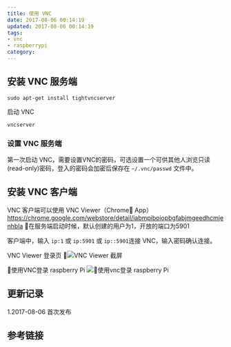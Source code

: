 ```yaml
---
title: 使用 VNC
date: 2017-08-06 00:14:19
updated: 2017-08-06 00:14:19
tags:
- vnc
- raspberrypi
category:
---
```


## 安装 VNC 服务端

```
sudo apt-get install tightvncserver
```

启动 VNC
```
vncserver
```

### 设置 VNC 服务端
第一次启动 VNC，需要设置VNC的密码，可选设置一个可供其他人浏览只读(read-only)密码，登入的密码会加密后保存在 `~/.vnc/passwd` 文件中。

## 安装 VNC 客户端

VNC 客户端可以使用 VNC Viewer（Chrome App） 
https://chrome.google.com/webstore/detail/iabmpiboiopbgfabjmgeedhcmjenhbla

在服务端启动时候，默认创建的用户为1，开放的端口为5901

客户端中，输入 `ip:1` 或 `ip:5901` 或 `ip::5901`连接 VNC，输入密码确认连接。

VNC Viewer 登录页
![VNC Viewer 截屏](https://static.lidong.me/img/blog/5WEtijRrqiUw.png)

使用VNC登录 raspberry Pi
![使用vnc登录 raspberry Pi](https://static.lidong.me/img/blog/7yO0KhNoyl6U.png)

## 更新记录

1.2017-08-06 首次发布

## 参考链接

